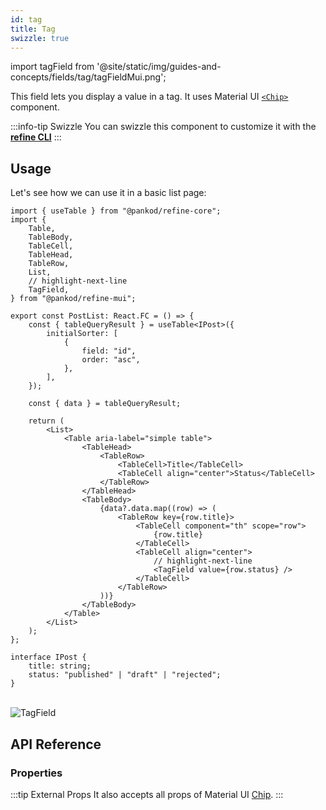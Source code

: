```yaml
---
id: tag
title: Tag
swizzle: true
---
```


import tagField from '@site/static/img/guides-and-concepts/fields/tag/tagFieldMui.png';

This field lets you display a value in a tag. It uses Material UI [`<Chip>`](https://mui.com/material-ui/react-chip/#main-content) component.

:::info-tip Swizzle
You can swizzle this component to customize it with the [**refine CLI**](/docs/packages/documentation/cli)
:::

## Usage

Let's see how we can use it in a basic list page:

```tsx title="pages/posts/list.tsx"
import { useTable } from "@pankod/refine-core";
import {
    Table,
    TableBody,
    TableCell,
    TableHead,
    TableRow,
    List,
    // highlight-next-line
    TagField,
} from "@pankod/refine-mui";

export const PostList: React.FC = () => {
    const { tableQueryResult } = useTable<IPost>({
        initialSorter: [
            {
                field: "id",
                order: "asc",
            },
        ],
    });

    const { data } = tableQueryResult;

    return (
        <List>
            <Table aria-label="simple table">
                <TableHead>
                    <TableRow>
                        <TableCell>Title</TableCell>
                        <TableCell align="center">Status</TableCell>
                    </TableRow>
                </TableHead>
                <TableBody>
                    {data?.data.map((row) => (
                        <TableRow key={row.title}>
                            <TableCell component="th" scope="row">
                                {row.title}
                            </TableCell>
                            <TableCell align="center">
                                // highlight-next-line
                                <TagField value={row.status} />
                            </TableCell>
                        </TableRow>
                    ))}
                </TableBody>
            </Table>
        </List>
    );
};

interface IPost {
    title: string;
    status: "published" | "draft" | "rejected";
}
```

<br/>
<div class="img-container">
    <div class="window">
        <div class="control red"></div>
        <div class="control orange"></div>
        <div class="control green"></div>
    </div>
    <img src={tagField} alt="TagField" />
</div>

## API Reference

### Properties

<PropsTable module="@pankod/refine-mui/TagField" value-description="Tag content" />

:::tip External Props
It also accepts all props of Material UI [Chip](https://mui.com/material-ui/react-chip/#main-content).
:::